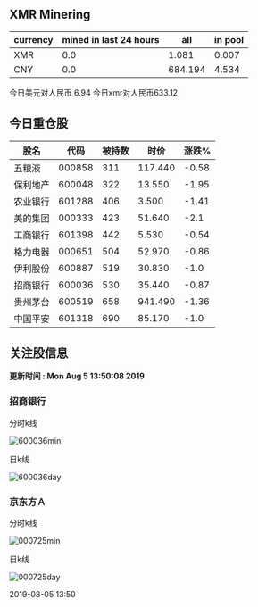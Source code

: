 ## XMR Minering

|currency|mined in last 24 hours|all|in pool|
|---|---|---|---|
|XMR|0.0|1.081|0.007|
|CNY|0.0|684.194|4.534|

今日美元对人民币 6.94	今日xmr对人民币633.12


## 今日重仓股 

|股名|代码|被持数|时价|涨跌%|
|---|---|---|---|---|
|五粮液|000858|311|117.440|-0.58|
|保利地产|600048|322|13.550|-1.95|
|农业银行|601288|406|3.500|-1.41|
|美的集团|000333|423|51.640|-2.1|
|工商银行|601398|442|5.530|-0.54|
|格力电器|000651|504|52.970|-0.86|
|伊利股份|600887|519|30.830|-1.0|
|招商银行|600036|530|35.440|-0.87|
|贵州茅台|600519|658|941.490|-1.36|
|中国平安|601318|690|85.170|-1.0|

## 关注股信息
**更新时间 : Mon Aug  5 13:50:08 2019**
### 招商银行 
分时k线

![600036min](http://image.sinajs.cn/newchart/min/n/sh600036.gif)

日k线

![600036day](http://image.sinajs.cn/newchart/daily/n/sh600036.gif)

### 京东方Ａ 
分时k线

![000725min](http://image.sinajs.cn/newchart/min/n/sz000725.gif)

日k线

![000725day](http://image.sinajs.cn/newchart/daily/n/sz000725.gif)

2019-08-05 13:50